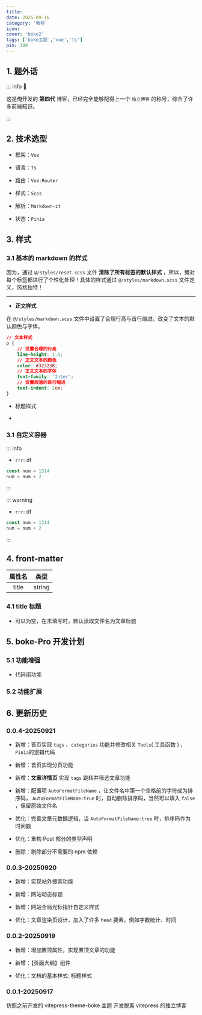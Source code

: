 ```yaml
---
title: 
date: 2025-09-16
category: '教程'
icon: 
cover: 'boke2'
tags: ['boke主题','vue','ts']
pin: 100
---
```



## 1. 题外话


::: info 💬

这是俺开发的 **第四代** 博客，已经完全能够配得上一个 `独立博客` 的称号，综合了许多前端知识。

::: 

## 2. 技术选型

- 框架：`Vue`

- 语言：`Ts`

- 路由：`Vue-Router`

- 样式：`Scss`

- 解析：`Markdown-it`

- 状态：`Pinia`


## 3. 样式


### 3.1 基本的 markdown 的样式

因为，通过 `@/styles/reset.scss` 文件 **清除了所有标签的默认样式** ，所以，俺对每个标签都进行了个性化处理！具体的样式通过 `@/styles/markdown.scss` 文件定义，风格独特！

---

- **正文样式**

在 `@/styles/markdown.scss` 文件中设置了合理行高与首行缩进，改变了文本的默认颜色与字体。

```css
// 文本样式
p {
    // 设置合理的行高
    line-height: 1.8;
    // 正文文本的颜色
    color: #323238;
    // 正文文本的字体
    font-family: 'Inter';
    // 设置段落的首行缩进
    text-indent: 2em;
}
```

- 标题样式

- 

### 3.1 自定义容器




::: info 


- `rrr`: df

```js
const num = 1314
num = num + 2
```


:::



::: warning


- `rrr`: df

```js
const num = 1314
num = num + 2
```


:::





## 4. front-matter 

|属性名|类型|
|:---:|:---:|
| title | string |

### 4.1 title 标题

- 可以为空，在未填写时，默认读取文件名为文章标题

## 5. boke-Pro 开发计划

### 5.1 功能增强

- 代码组功能

### 5.2 功能扩展

## 6. 更新历史

### 0.0.4-20250921

- 新增：首页实现 `tags` 、`categories` 功能并修改相关 `Tools`( 工具函数 ) 、`Pinia`的逻辑代码

- 新增：首页实现分页功能

- 新增：**文章详情页** 实现 `tags` 跳转并筛选文章功能

- 新增：配置项  `AutoFormatFileName` ，让文件名中第一个空格前的字符成为排序码， `AutoFormatFileName:true` 时，自动删除排序码，当然可以填入 `false` ，保留原始文件名

- 优化：完善文章元数据逻辑，当 `AutoFormatFileName:true` 时，排序码作为时间戳

- 优化：重构 Post 部分的类型声明

- 删除：剔除部分不需要的 npm 依赖


### 0.0.3-20250920

- 新增：实现站外搜索功能

- 新增：网站动态标题

- 新增：网站全局光标指针自定义样式

- 优化：文章渲染页设计，加入了许多 `head` 要素，例如字数统计、时间



### 0.0.2-20250919

- 新增：增加置顶属性，实现置顶文章的功能

- 新增：【页面大纲】组件

- 优化：文档的基本样式: 标题样式


### 0.0.1-20250917

仿照之前开发的 vitepress-theme-boke 主题 开发脱离 vitepress 的独立博客